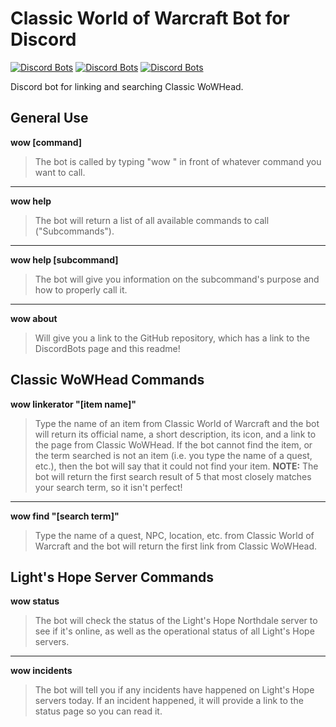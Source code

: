 # Classic World of Warcraft Bot for Discord
[![Discord Bots](https://discordbots.org/api/widget/status/604922956329779210.svg)](https://discordbots.org/bot/604922956329779210)
[![Discord Bots](https://discordbots.org/api/widget/upvotes/604922956329779210.svg)](https://discordbots.org/bot/604922956329779210)
[![Discord Bots](https://discordbots.org/api/widget/lib/604922956329779210.svg)](https://discordbots.org/bot/604922956329779210)

Discord bot for linking and searching Classic WoWHead.

## General Use
**wow [command]**

> The bot is called by typing "wow " in front of whatever command you want to call.


---


**wow help**

> The bot will return a list of all available commands to call ("Subcommands").


---


**wow help [subcommand]**

> The bot will give you information on the subcommand's purpose and how to properly call it.


---


**wow about**

> Will give you a link to the GitHub repository, which has a link to the DiscordBots page and this readme!


## Classic WoWHead Commands
**wow linkerator "[item name]"**

> Type the name of an item from Classic World of Warcraft and the bot will return its official name, a short description, its icon, and a link to the page from Classic WoWHead. If the bot cannot find the item, or the term searched is not an item (i.e. you type the name of a quest, etc.), then the bot will say that it could not find your item.
**NOTE:** The bot will return the first search result of 5 that most closely matches your search term, so it isn't perfect!


---


**wow find "[search term]"**

> Type the name of a quest, NPC, location, etc. from Classic World of Warcraft and the bot will return the first link from Classic WoWHead.


## Light's Hope Server Commands
**wow status**

> The bot will check the status of the Light's Hope Northdale server to see if it's online, as well as the operational status of all Light's Hope servers.


---


**wow incidents**

> The bot will tell you if any incidents have happened on Light's Hope servers today. If an incident happened, it will provide a link to the status page so you can read it.


